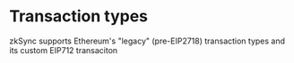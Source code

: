 # Transaction types

zkSync supports Ethereum's "legacy" (pre-EIP2718) transaction types and its custom EIP712 transaciton 
